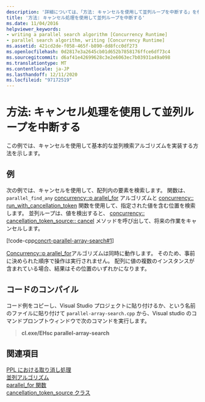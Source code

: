```yaml
---
description: '詳細については、「方法: キャンセルを使用して並列ループを中断する」を参照してください。'
title: '方法: キャンセル処理を使用して並列ループを中断する'
ms.date: 11/04/2016
helpviewer_keywords:
- writing a parallel search algorithm [Concurrency Runtime]
- parallel search algorithm, writing [Concurrency Runtime]
ms.assetid: 421cd2de-f058-465f-b890-dd8fcc0df273
ms.openlocfilehash: 0d2817e3a2645cb01d652b7858176ffce6df73c4
ms.sourcegitcommit: d6af41e42699628c3e2e6063ec7b03931a49a098
ms.translationtype: MT
ms.contentlocale: ja-JP
ms.lasthandoff: 12/11/2020
ms.locfileid: "97172519"
---
```

# <a name="how-to-use-cancellation-to-break-from-a-parallel-loop"></a>方法: キャンセル処理を使用して並列ループを中断する

この例では、キャンセルを使用して基本的な並列検索アルゴリズムを実装する方法を示します。

## <a name="example"></a>例

次の例では、キャンセルを使用して、配列内の要素を検索します。 関数は、 `parallel_find_any` [concurrency::p arallel_for](reference/concurrency-namespace-functions.md#parallel_for) アルゴリズムと [concurrency:: run_with_cancellation_token](reference/concurrency-namespace-functions.md#run_with_cancellation_token) 関数を使用して、指定された値を含む位置を検索します。 並列ループは、値を検出すると、 [concurrency:: cancellation_token_source:: cancel](reference/cancellation-token-source-class.md#cancel) メソッドを呼び出して、将来の作業をキャンセルします。

[!code-cpp[concrt-parallel-array-search#1](../../parallel/concrt/codesnippet/cpp/how-to-use-cancellation-to-break-from-a-parallel-loop_1.cpp)]

[Concurrency::p arallel_for](reference/concurrency-namespace-functions.md#parallel_for)アルゴリズムは同時に動作します。 そのため、事前に決められた順序で操作は実行されません。 配列に値の複数のインスタンスが含まれている場合、結果はその位置のいずれかになります。

## <a name="compiling-the-code"></a>コードのコンパイル

コード例をコピーし、Visual Studio プロジェクトに貼り付けるか、という名前のファイルに貼り付けて `parallel-array-search.cpp` から、Visual studio のコマンドプロンプトウィンドウで次のコマンドを実行します。

> **cl.exe/EHsc parallel-array-search**

## <a name="see-also"></a>関連項目

[PPL における取り消し処理](cancellation-in-the-ppl.md)<br/>
[並列アルゴリズム](../../parallel/concrt/parallel-algorithms.md)<br/>
[parallel_for 関数](reference/concurrency-namespace-functions.md#parallel_for)<br/>
[cancellation_token_source クラス](../../parallel/concrt/reference/cancellation-token-source-class.md)
